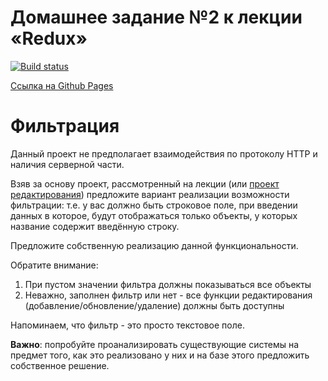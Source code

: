 # Домашнее задание №2 к лекции «Redux»

[![Build status](https://ci.appveyor.com/api/projects/status/y7k1alh8yqaeiqpn?svg=true)](https://ci.appveyor.com/project/yuriyvyatkin/ra-hw-10-2-filter)

[Ссылка на Github Pages](https://yuriyvyatkin.github.io/ra-hw-10.2-filter/)

Фильтрация
===

Данный проект не предполагает взаимодействия по протоколу HTTP и наличия серверной части.

Взяв за основу проект, рассмотренный на лекции (или [проект редактирования](https://github.com/yuriyvyatkin/ra-hw-10.1-editing)) предложите вариант реализации возможности фильтрации: т.е. у вас должно быть строковое поле, при введении данных в которое, будут отображаться только объекты, у которых название содержит введённую строку.

Предложите собственную реализацию данной функциональности.

Обратите внимание:
1. При пустом значении фильтра должны показываться все объекты
1. Неважно, заполнен фильтр или нет - все функции редактирования (добавление/обновление/удаление) должны быть доступны

Напоминаем, что фильтр - это просто текстовое поле.

**Важно**: попробуйте проанализировать существующие системы на предмет того, как это реализовано у них и на базе этого предложить собственное решение.

